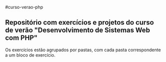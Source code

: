 #curso-verao-php
## Repositório com exercícios e projetos do curso de verão "Desenvolvimento de Sistemas Web com PHP"

Os exercícios estão agrupados por pastas, com cada pasta correspondente a um bloco de exercício.


